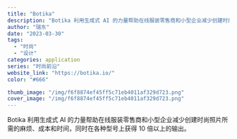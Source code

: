 ```yaml
---
title: "Botika"
description: "Botika 利用生成式 AI 的力量帮助在线服装零售商和小型企业减少创建时尚照片所需的麻烦、成本和时间，同时在各种型号"
author: "瑞东"
date: "2023-03-30"
tags:
  - "时尚"
  - "设计"
categories: application
series: "时尚前沿"
website_link: "https://botika.io/"
color: "#666"

thumb_image: "/img/f6f8874ef45ff5c71eb4011af329d723.png"
cover_image: "/img/f6f8874ef45ff5c71eb4011af329d723.png"
---
```


Botika 利用生成式 AI 的力量帮助在线服装零售商和小型企业减少创建时尚照片所需的麻烦、成本和时间，同时在各种型号上获得 10 倍以上的输出。